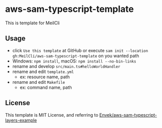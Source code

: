 # aws-sam-typescript-template
This is template for MeilCli

## Usage
- click `Use this template` at GitHub or execute `sam init --location gh:MeilCli/aws-sam-typescript-template` on you wanted path
- Windows: `npm install`, macOS: `npm install --no-bin-links`
- rename and develop `src/main.ts#helloWorldHandler`
- rename and edit `template.yml`
  - ex: resource name, path
- rename and edit `Makefile`
  - ex: command name, path

## License
This template is MIT License, and referring to [Envek/aws-sam-typescript-layers-example](https://github.com/Envek/aws-sam-typescript-layers-example)
